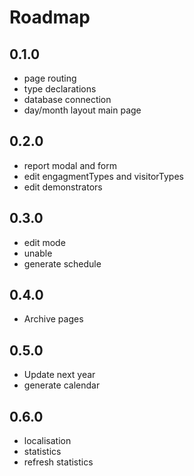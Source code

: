 # Roadmap

## 0.1.0

- page routing
- type declarations
- database connection
- day/month layout main page

## 0.2.0

- report modal and form
- edit engagmentTypes and visitorTypes
- edit demonstrators

## 0.3.0

- edit mode
- unable
- generate schedule

## 0.4.0

- Archive pages

## 0.5.0

- Update next year
- generate calendar

## 0.6.0

- localisation
- statistics
- refresh statistics
